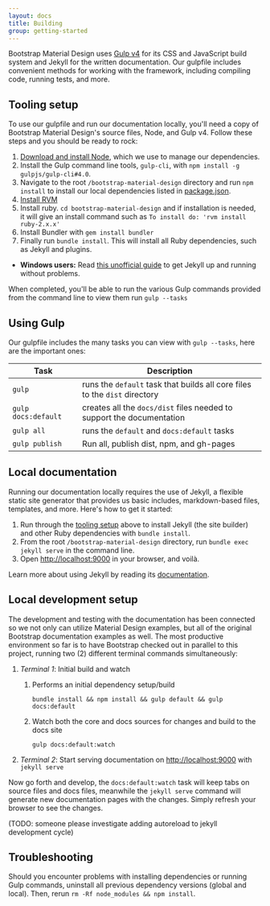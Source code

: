 ```yaml
---
layout: docs
title: Building
group: getting-started
---
```


Bootstrap Material Design uses [Gulp v4](http://gulpjs.com) for its CSS and JavaScript build system and Jekyll for the written documentation. Our gulpfile includes convenient methods for working with the framework, including compiling code, running tests, and more.

## Tooling setup

To use our gulpfile and run our documentation locally, you'll need a copy of Bootstrap Material Design's source files, Node, and Gulp v4. Follow these steps and you should be ready to rock:

1. [Download and install Node](https://nodejs.org/download), which we use to manage our dependencies.
2. Install the Gulp command line tools, `gulp-cli`, with `npm install -g gulpjs/gulp-cli#4.0`.
3. Navigate to the root `/bootstrap-material-design` directory and run `npm install` to install our local dependencies listed in [package.json](https://github.com/FezVrasta/bootstrap-material-design/blob/master/package.json).
4. [Install RVM](http://rvm.io/rvm/install)
5. Install ruby. `cd bootstrap-material-design` and if installation is needed, it will give an install command such as `To install do: 'rvm install ruby-2.x.x'`
6. Install Bundler with `gem install bundler`
7. Finally run `bundle install`. This will install all Ruby dependencies, such as Jekyll and plugins.
  - **Windows users:** Read [this unofficial guide](http://jekyll-windows.juthilo.com/) to get Jekyll up and running without problems.

When completed, you'll be able to run the various Gulp commands provided from the command line to view them run `gulp --tasks`

## Using Gulp

Our gulpfile includes the many tasks you can view with `gulp --tasks`, here are the important ones:

| Task | Description |
| --- | --- |
| `gulp` | runs the `default` task that builds all core files to the `dist` directory |
| `gulp docs:default` | creates all the `docs/dist` files needed to support the documentation |
| `gulp all` | runs the `default` and `docs:default` tasks |
| `gulp publish` | Run all, publish dist, npm, and gh-pages |


## Local documentation

Running our documentation locally requires the use of Jekyll, a flexible static site generator that provides us basic includes, 
markdown-based files, templates, and more. Here's how to get it started:

1. Run through the [tooling setup](#tooling-setup) above to install Jekyll (the site builder) and other Ruby dependencies with `bundle install`.
2. From the root `/bootstrap-material-design` directory, run `bundle exec jekyll serve` in the command line.
3. Open <http://localhost:9000> in your browser, and voilà.

Learn more about using Jekyll by reading its [documentation](http://jekyllrb.com/docs/home/).

## Local development setup

The development and testing with the documentation has been connected so we not only can utilize Material Design examples,
but all of the original Bootstrap documentation examples as well.  The most productive environment so far is to have
Bootstrap checked out in parallel to this project, running two (2) different terminal commands simultaneously:

1. _Terminal 1_: Initial build and watch

    1. Performs an initial dependency setup/build
    
        `bundle install && npm install && gulp default && gulp docs:default`
         
    1. Watch both the core and docs sources for changes and build to the docs site
    
        `gulp docs:default:watch` 

1. _Terminal 2_: Start serving documentation on <http://localhost:9000> with `jekyll serve`
    
Now go forth and develop, the `docs:default:watch` task will keep tabs on source files and docs files, meanwhile the `jekyll serve` command will generate new documentation pages with the changes.  Simply refresh your browser to see the changes. 

(TODO: someone please investigate adding autoreload to jekyll development cycle)   

## Troubleshooting

Should you encounter problems with installing dependencies or running Gulp commands, uninstall all previous dependency versions (global and local). Then, rerun `rm -Rf node_modules && npm install`.

